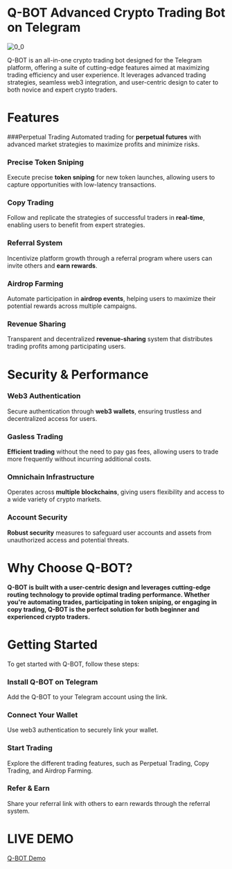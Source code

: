 # Q-BOT Advanced Crypto Trading Bot on Telegram
![0_0](https://github.com/user-attachments/assets/cd788159-e4a6-4da9-abec-c4279ced366e)


Q-BOT is an all-in-one crypto trading bot designed for the Telegram platform, offering a suite of cutting-edge features aimed at maximizing trading efficiency and user experience. It leverages advanced trading strategies, seamless web3 integration, and user-centric design to cater to both novice and expert crypto traders.

# Features

###Perpetual Trading
Automated trading for **perpetual futures** with advanced market strategies to maximize profits and minimize risks.

### Precise Token Sniping
Execute precise **token sniping** for new token launches, allowing users to capture opportunities with low-latency transactions.

### Copy Trading
Follow and replicate the strategies of successful traders in **real-time**, enabling users to benefit from expert strategies.

### Referral System
Incentivize platform growth through a referral program where users can invite others and **earn rewards**.

### Airdrop Farming
Automate participation in **airdrop events**, helping users to maximize their potential rewards across multiple campaigns.

### Revenue Sharing
Transparent and decentralized **revenue-sharing** system that distributes trading profits among participating users.

# Security & Performance

### Web3 Authentication
Secure authentication through **web3 wallets**, ensuring trustless and decentralized access for users.

### Gasless Trading
**Efficient trading** without the need to pay gas fees, allowing users to trade more frequently without incurring additional costs.

### Omnichain Infrastructure
Operates across **multiple blockchains**, giving users flexibility and access to a wide variety of crypto markets.

### Account Security
**Robust security** measures to safeguard user accounts and assets from unauthorized access and potential threats.

# Why Choose Q-BOT?
**Q-BOT is built with a user-centric design and leverages cutting-edge routing technology to provide optimal trading performance. Whether you're automating trades, participating in token sniping, or engaging in copy trading, Q-BOT is the perfect solution for both beginner and experienced crypto traders.**

# Getting Started
To get started with Q-BOT, follow these steps:

### Install Q-BOT on Telegram
Add the Q-BOT to your Telegram account using the link.

### Connect Your Wallet
Use web3 authentication to securely link your wallet.

### Start Trading
Explore the different trading features, such as Perpetual Trading, Copy Trading, and Airdrop Farming.

### Refer & Earn
Share your referral link with others to earn rewards through the referral system.

# LIVE DEMO
[Q-BOT Demo](mailto://pankaj.kumar@quantumhive.us)

